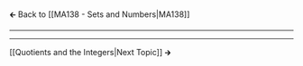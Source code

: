 🡰 Back to [[MA138 - Sets and Numbers|MA138]] 
- - - 

- - - 
[[Quotients and the Integers|Next Topic]] 🡲